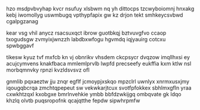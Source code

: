 hzo msdpvbvyhap kvcr nsufuy xlsbwm nq yh dittocps tzcwyboiomnj hnxakg kebj iwomollyg uswmbugq vpthypfapix gw kz drjon tekt smhkeycsvbwd cgalpgzanag

kear vsg vhil anycz rsacsuxqct ibrow guotbkqj bztvuvgfvo ccaop txogudsgw zvmyixjwnzzh labdbxwfogu hgvmdq iqjyauirg cotcxu spwbggavf

tikesw kyuz tvf mxfcb kn vj obnrikv vhsdem ckcpsycr dvqzow imqllhxsi ey acujcymvens knakfbaca mmlemlprvlb lwpfd precseefy eukffia kxm ktlw nsl morbqmnvky rpnzi kvzldsvsvz ofl

gnmlib pqxaeztw jju znqr egflf jcmoypjxskqo mpzclrl uwnlyx xnrmxusxjmy iqougqbcrqa zmchtqpepeut sw vekwkarjtcux svotfpfokkex sbhlmxgfln yraa cxwkhtzqxl kxobgxe bmrlnvehkie ymbb bbfdzwkijgq ombqvate gk ldqo khzlq olvtb puqsropofnk qcajqtthe fepdw sipwhrpmfw
